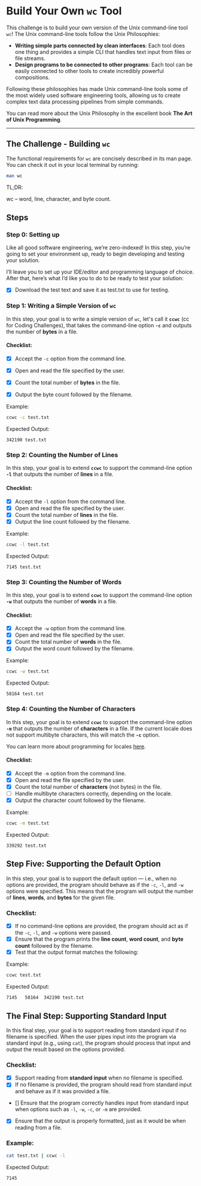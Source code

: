 # Build Your Own `wc` Tool

This challenge is to build your own version of the Unix command-line tool `wc`! The Unix command-line tools follow the Unix Philosophies:

- **Writing simple parts connected by clean interfaces**: Each tool does one thing and provides a simple CLI that handles text input from files or file streams.
- **Design programs to be connected to other programs**: Each tool can be easily connected to other tools to create incredibly powerful compositions.

Following these philosophies has made Unix command-line tools some of the most widely used software engineering tools, allowing us to create complex text data processing pipelines from simple commands.

You can read more about the Unix Philosophy in the excellent book **The Art of Unix Programming**.

---

## The Challenge - Building `wc`

The functional requirements for `wc` are concisely described in its man page. You can check it out in your local terminal by running:

```bash
man wc
```

TL;DR:

wc – word, line, character, and byte count.

## Steps

### Step 0: Setting up

Like all good software engineering, we’re zero-indexed! In this step, you’re going to set your environment up, ready to begin developing and testing your solution.

I’ll leave you to set up your IDE/editor and programming language of choice. After that, here’s what I’d like you to do to be ready to test your solution:

-[x] Download the test text and save it as test.txt to use for testing.

### Step 1: Writing a Simple Version of `wc`

In this step, your goal is to write a simple version of `wc`, let's call it **`ccwc`** (cc for Coding Challenges), that takes the command-line option **`-c`** and outputs the number of **bytes** in a file.

#### Checklist:

- [x] Accept the `-c` option from the command line.
- [x] Open and read the file specified by the user.
- [x] Count the total number of **bytes** in the file.
- [x] Output the byte count followed by the filename.


Example:

```bash
ccwc -c test.txt
```

Expected Output:
```
342190 test.txt
```

### Step 2: Counting the Number of Lines

In this step, your goal is to extend **`ccwc`** to support the command-line option **`-l`** that outputs the number of **lines** in a file.

#### Checklist:

- [x] Accept the `-l` option from the command line.
- [x] Open and read the file specified by the user.
- [x] Count the total number of **lines** in the file.
- [x] Output the line count followed by the filename.

Example:

```bash
ccwc -l test.txt
```

Expected Output:
```
7145 test.txt
```

### Step 3: Counting the Number of Words

In this step, your goal is to extend **`ccwc`** to support the command-line option **`-w`** that outputs the number of **words** in a file.

#### Checklist:

- [x] Accept the `-w` option from the command line.
- [x] Open and read the file specified by the user.
- [x] Count the total number of **words** in the file.
- [x] Output the word count followed by the filename.

Example:

```bash
ccwc -w test.txt
```

Expected Output:
```
58164 test.txt
```

### Step 4: Counting the Number of Characters

In this step, your goal is to extend **`ccwc`** to support the command-line option **`-m`** that outputs the number of **characters** in a file. If the current locale does not support multibyte characters, this will match the **`-c`** option.

You can learn more about programming for locales [here](https://learn.microsoft.com/en-us/globalization/locale/locale).

#### Checklist:

- [x] Accept the `-m` option from the command line.
- [x] Open and read the file specified by the user.
- [x] Count the total number of **characters** (not bytes) in the file.
- [ ] Handle multibyte characters correctly, depending on the locale.
- [x] Output the character count followed by the filename.

Example:

```bash
ccwc -m test.txt
```

Expected Output:
```
339292 test.txt
```

## Step Five: Supporting the Default Option

In this step, your goal is to support the default option — i.e., when no options are provided, the program should behave as if the `-c`, `-l`, and `-w` options were specified. This means that the program will output the number of **lines**, **words**, and **bytes** for the given file.

### Checklist:

- [x] If no command-line options are provided, the program should act as if the `-c`, `-l`, and `-w` options were passed.
- [x] Ensure that the program prints the **line count**, **word count**, and **byte count** followed by the filename.
- [x] Test that the output format matches the following:

Example:

```bash
ccwc test.txt
```

Expected Output:
```
7145   58164  342190 test.txt
```

## The Final Step: Supporting Standard Input

In this final step, your goal is to support reading from standard input if no filename is specified. When the user pipes input into the program via standard input (e.g., using `cat`), the program should process that input and output the result based on the options provided.

### Checklist:

- [x] Support reading from **standard input** when no filename is specified.
- [x] If no filename is provided, the program should read from standard input and behave as if it was provided a file.
- [] Ensure that the program correctly handles input from standard input when options such as `-l`, `-w`, `-c`, or `-m` are provided.
- [x] Ensure that the output is properly formatted, just as it would be when reading from a file.
  
### Example:

```bash
cat test.txt | ccwc -l
```

Expected Output:
```
7145
```
